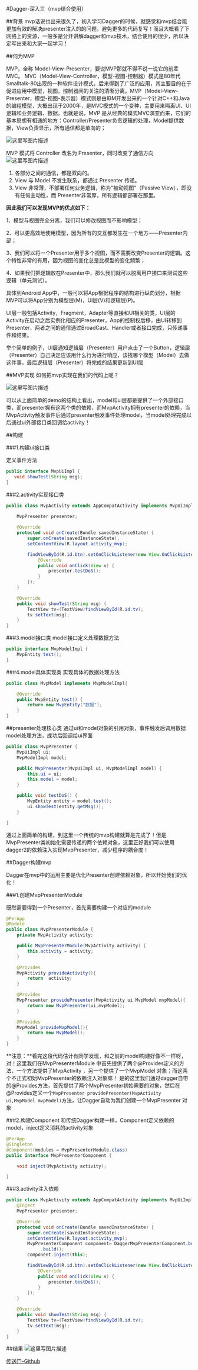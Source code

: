 #Dagger-深入三（mvp结合使用）

##背景
mvp话说也出来很久了，初入学习Dagger的时候，就感觉和mvp结合能更加有效的解决presenter注入的的问题，避免更多的代码复写！而且大概看了下网络上的资源，一般多是分开讲解dagger和mvp技术，结合使用的很少，所以决定写出来和大家一起学习！

##何为MVP

MVP，全称 Model-View-Presenter，要说MVP那就不得不说一说它的前辈MVC。
MVC（Model-View-Controller，模型-视图-控制器）模式是80年代Smalltalk-80出现的一种软件设计模式，后来得到了广泛的应用，其主要目的在于促进应用中模型，视图，控制器间的关注的清晰分离。MVP（Model-View-Presenter，模型-视图-表示器）模式则是由IBM开发出来的一个针对C++和Java的编程模型，大概出现于2000年，是MVC模式的一个变种，主要用来隔离UI、UI逻辑和业务逻辑、数据。也就是说，MVP 是从经典的模式MVC演变而来，它们的基本思想有相通的地方：Controller/Presenter负责逻辑的处理，Model提供数据，View负责显示，所有通信都是单向的；

![这里写图片描述](http://img.blog.csdn.net/20161104152047448)

MVP 模式将 Controller 改名为 Presenter，同时改变了通信方向
![这里写图片描述](http://img.blog.csdn.net/20161104152220481)
1. 各部分之间的通信，都是双向的。
2. View 与 Model 不发生联系，都通过 Presenter 传递。
3. View 非常薄，不部署任何业务逻辑，称为"被动视图"（Passive View），即没有任何主动性，而 Presenter非常厚，所有逻辑都部署在那里。

**因此我们可以发现MVP的优点如下：**

1、模型与视图完全分离，我们可以修改视图而不影响模型；

2、可以更高效地使用模型，因为所有的交互都发生在一个地方——Presenter内部；

3、我们可以将一个Presenter用于多个视图，而不需要改变Presenter的逻辑。这个特性非常的有用，因为视图的变化总是比模型的变化频繁；

4、如果我们把逻辑放在Presenter中，那么我们就可以脱离用户接口来测试这些逻辑（单元测试）。

具体到Android App中，一般可以将App根据程序的结构进行纵向划分，根据MVP可以将App分别为模型层(M)，UI层(V)和逻辑层(P)。

UI层一般包括Activity，Fragment，Adapter等直接和UI相关的类，UI层的Activity在启动之后实例化相应的Presenter，App的控制权后移，由UI转移到Presenter，两者之间的通信通过BroadCast、Handler或者接口完成，只传递事件和结果。

举个简单的例子，UI层通知逻辑层（Presenter）用户点击了一个Button，逻辑层（Presenter）自己决定应该用什么行为进行响应，该找哪个模型（Model）去做这件事，最后逻辑层（Presenter）将完成的结果更新到UI层

##MVP实现
如何把mvp实现在我们的代码上呢？

![这里写图片描述](http://img.blog.csdn.net/20161104152640284)

可以从上面简单的demo的结构上看出，model和ui层都是提供了一个外部接口类，而presenter拥有这两个类的依赖，而MvpActivity拥有presenter的依赖，当MvpActivity触发事件后通过presenter触发事件处理model，当model处理完成以后通过ui外部接口类回调给activity！

##构建

###1.构建ui接口类

定义事件方法

```java
public interface MvpUiImpl {
   void showTest(String msg);
}
```

###2.activity实现接口类
```java
public class MvpActivity extends AppCompatActivity implements MvpUiImpl{
    
    MvpPresenter presenter;

    @Override
    protected void onCreate(Bundle savedInstanceState) {
        super.onCreate(savedInstanceState);
        setContentView(R.layout.activity_mvp);

        findViewById(R.id.btn).setOnClickListener(new View.OnClickListener() {
            @Override
            public void onClick(View v) {
                presenter.testDoS();
            }
        });
    }

    @Override
    public void showTest(String msg) {
        TextView tv=(TextView)findViewById(R.id.tv);
        tv.setText(msg);
    }
}
```

###3.model接口类
model接口定义处理数据方法
```java
public interface MvpModelImpl {
    MvpEntity test();
}
```

###4.model具体实现类
实现具体的数据处理方法

```java
public class MvpModel implements MvpModelImpl{

    @Override
    public MvpEntity test() {
        return new MvpEntity("数据");
    }
}
```

##presenter处理核心类
通过ui和model对象的引用对象，事件触发后调用数据model处理方法，成功后回调给ui界面

```java
public class MvpPresenter {
    MvpUiImpl ui;
    MvpModelImpl model;

    public MvpPresenter(MvpUiImpl ui, MvpModelImpl model) {
        this.ui = ui;
        this.model = model;
    }

    public void testDoS() {
        MvpEntity entity = model.test();
        ui.showTest(entity.getMsg());
    }

}
```

通过上面简单的构建，到这里一个传统的mvp构建就算是完成了！但是 MvpPresenter类初始化需要传递的两个依赖对象，这里正好我们可以使用dagger2的依赖注入实现MvpPresenter，减少程序的耦合度！

##Dagger构建mvp

Dagger在mvp中的运用主要是优化Presenter创建依赖对象，所以开始我们的优化！

###1.创建MvpPresenterModule

既然需要得到一个Presenter，首先需要构建一个对应的module
```java
@PerApp
@Module
public class MvpPresenterModule {
    private MvpActivity activity;

    public MvpPresenterModule(MvpActivity activity) {
        this.activity = activity;
    }

    @Provides
    MvpActivity provideActivity(){
        return  activity;
    }

    @Provides
    MvpPresenter providePresenter(MvpActivity ui,MvpModel mvpModel){
        return new MvpPresenter(ui,mvpModel);
    }

    @Provides
    MvpModel provideMvpModel(){
        return new MvpModel();
    }
}
```
**注意：**看完这段代码估计有同学发现，和之前的model构建好像不一样呀，对！这里我们在MvpPresenterModule 中首先提供了两个@Provides定义的方法，一个方法提供了MvpActivity ，另一个提供了一个MvpModel 对象；而这两个不正式初始MvpPresenter的依赖注入对象嘛！
是的这里我们通过dagger自带的@Provides方法，首先提供了两个MvpPresenter初始需要的对象，然后在@Provides定义一个`MvpPresenter providePresenter(MvpActivity ui,MvpModel mvpModel)`方法，让Dagger自动为我们创建一个MvpPresenter 对象


###2.构建Component
和传统Dagger构建一样，Component定义依赖的model，inject定义消耗的activity对象

```java
@PerApp
@Singleton
@Component(modules = MvpPresenterModule.class)
public interface MvpPresenterComponent {

    void inject(MvpActivity activity);

}
```

###3.activity注入依赖
```java
public class MvpActivity extends AppCompatActivity implements MvpUiImpl{
    @Inject
    MvpPresenter presenter;

    @Override
    protected void onCreate(Bundle savedInstanceState) {
        super.onCreate(savedInstanceState);
        setContentView(R.layout.activity_mvp);
        MvpPresenterComponent component= DaggerMvpPresenterComponent.builder().mvpPresenterModule(new MvpPresenterModule(this))
             .build();
        component.inject(this);

        findViewById(R.id.btn).setOnClickListener(new View.OnClickListener() {
            @Override
            public void onClick(View v) {
                presenter.testDoS();
            }
        });
    }

    @Override
    public void showTest(String msg) {
        TextView tv=(TextView)findViewById(R.id.tv);
        tv.setText(msg);
    }
}
```

##结果
![这里写图片描述](http://img.blog.csdn.net/20161104155012836)

[传送门-Github](https://github.com/wzgiceman/DaggerMvpDemo)
